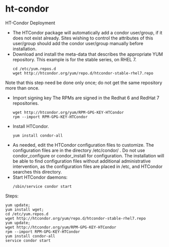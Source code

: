 # ht-condor
HT-Condor Deployment


- The HTCondor package will automatically add a condor user/group, if it does not exist already. Sites wishing to control the attributes of this user/group should add the condor user/group manually before installation.
- Download and install the meta-data that describes the appropriate YUM repository. This example is for the stable series, on RHEL 7.
  ```
  cd /etc/yum.repos.d
  wget http://htcondor.org/yum/repo.d/htcondor-stable-rhel7.repo
  ```
Note that this step need be done only once; do not get the same repository more than once.
- Import signing key The RPMs are signed in the Redhat 6 and RedHat 7 repositories.
  ```
  wget http://htcondor.org/yum/RPM-GPG-KEY-HTCondor
  rpm --import RPM-GPG-KEY-HTCondor
  ```
- Install HTCondor.
  ```
  yum install condor-all
  ```
- As needed, edit the HTCondor configuration files to customize. The configuration files are in the directory /etc/condor/ . Do not use condor_configure or condor_install for configuration. The installation will be able to find configuration files without additional administrative intervention, as the configuration files are placed in /etc, and HTCondor searches this directory.
- Start HTCondor daemons:
  ```
  /sbin/service condor start
  ```
  
  
  
  
 Steps:
```
yum update;
yum install wget;
cd /etc/yum.repos.d
wget http://htcondor.org/yum/repo.d/htcondor-stable-rhel7.repo
yum update;
wget http://htcondor.org/yum/RPM-GPG-KEY-HTCondor
rpm --import RPM-GPG-KEY-HTCondor
yum install condor-all
service condor start
```
